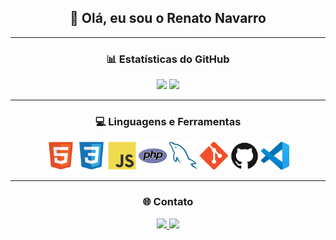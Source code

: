 <div align="center">
  
  ## 👋 Olá, eu sou o **Renato Navarro**
  
  ---
  
  ### 📊 Estatísticas do GitHub
  <div>
    <img src="https://github-readme-stats.vercel.app/api?username=RenatoNMG&show_icons=true&theme=tokyonight&hide_border=true" height="160"/>
    <img src="https://github-readme-stats.vercel.app/api/top-langs/?username=RenatoNMG&layout=compact&theme=tokyonight&hide_border=true" height="160"/>
  </div>

  ---
  
  ### 💻 Linguagens e Ferramentas
  <div>
    <img src="https://raw.githubusercontent.com/devicons/devicon/master/icons/html5/html5-original.svg" width="45" height="45" title="HTML5" />
    <img src="https://raw.githubusercontent.com/devicons/devicon/master/icons/css3/css3-original.svg" width="45" height="45" title="CSS3" />
    <img src="https://raw.githubusercontent.com/devicons/devicon/master/icons/javascript/javascript-original.svg" width="45" height="45" title="JavaScript" />
    <img src="https://raw.githubusercontent.com/devicons/devicon/master/icons/php/php-original.svg" width="45" height="45" title="PHP" />
    <img src="https://raw.githubusercontent.com/devicons/devicon/master/icons/mysql/mysql-original.svg" width="45" height="45" title="MySQL" />
    <img src="https://raw.githubusercontent.com/devicons/devicon/master/icons/git/git-original.svg" width="45" height="45" title="Git" />
    <img src="https://raw.githubusercontent.com/devicons/devicon/master/icons/github/github-original.svg" width="45" height="45" title="GitHub" />
    <img src="https://raw.githubusercontent.com/devicons/devicon/master/icons/vscode/vscode-original.svg" width="45" height="45" title="VS Code" />
  </div>

  ---

  ### 🌐 Contato
  <div>
    <a href="mailto:renatonm9@email.com">
      <img src="https://img.shields.io/badge/Email-D14836?style=for-the-badge&logo=gmail&logoColor=white"/>
    </a>
    <a href="https://www.linkedin.com/public-profile/settings?trk=d_flagship3_profile_self_view_public_profile" target="_blank">
      <img src="https://img.shields.io/badge/LinkedIn-0077B5?style=for-the-badge&logo=linkedin&logoColor=white"/>
    </a>
  </div>

</div>
